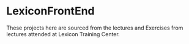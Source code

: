 # LexiconFrontEnd
These projects here are sourced from the lectures and Exercises from lectures attended at Lexicon Training Center.
